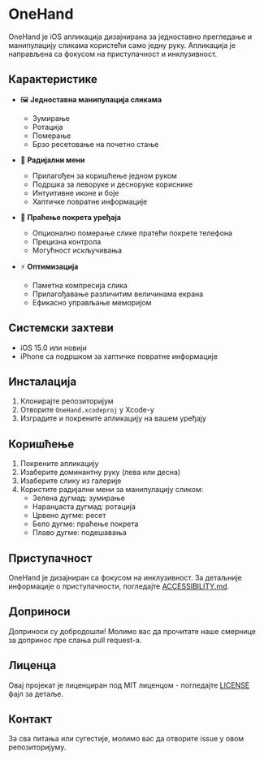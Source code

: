 # OneHand

OneHand је iOS апликација дизајнирана за једноставно прегледање и манипулацију сликама користећи само једну руку. Апликација је направљена са фокусом на приступачност и инклузивност.

## Карактеристике

- 🖼️ **Једноставна манипулација сликама**
  - Зумирање
  - Ротација
  - Померање
  - Брзо ресетовање на почетно стање

- 📱 **Радијални мени**
  - Прилагођен за коришћење једном руком
  - Подршка за леворуке и десноруке кориснике
  - Интуитивне иконе и боје
  - Хаптичке повратне информације

- 🔄 **Праћење покрета уређаја**
  - Опционално померање слике пратећи покрете телефона
  - Прецизна контрола
  - Могућност искључивања

- ⚡ **Оптимизација**
  - Паметна компресија слика
  - Прилагођавање различитим величинама екрана
  - Ефикасно управљање меморијом

## Системски захтеви

- iOS 15.0 или новији
- iPhone са подршком за хаптичке повратне информације

## Инсталација

1. Клонирајте репозиторијум
2. Отворите `OneHand.xcodeproj` у Xcode-у
3. Изградите и покрените апликацију на вашем уређају

## Коришћење

1. Покрените апликацију
2. Изаберите доминантну руку (лева или десна)
3. Изаберите слику из галерије
4. Користите радијални мени за манипулацију сликом:
   - Зелена дугмад: зумирање
   - Наранџаста дугмад: ротација
   - Црвено дугме: ресет
   - Бело дугме: праћење покрета
   - Плаво дугме: подешавања

## Приступачност

OneHand је дизајниран са фокусом на инклузивност. За детаљније информације о приступачности, погледајте [ACCESSIBILITY.md](ACCESSIBILITY.md).

## Доприноси

Доприноси су добродошли! Молимо вас да прочитате наше смернице за допринос пре слања pull request-а.

## Лиценца

Овај пројекат је лиценциран под MIT лиценцом - погледајте [LICENSE](LICENSE) фајл за детаље.

## Контакт

За сва питања или сугестије, молимо вас да отворите issue у овом репозиторијуму. 